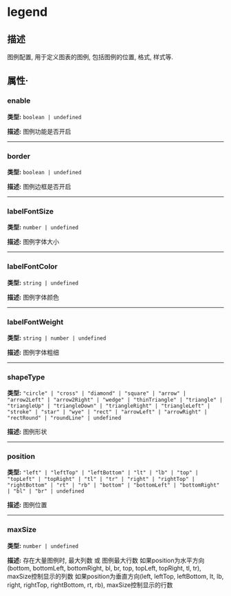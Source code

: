 # legend
## 描述
图例配置, 用于定义图表的图例, 包括图例的位置, 格式, 样式等.


## 属性·

### enable

**类型:** `boolean | undefined`

**描述:**
图例功能是否开启

---

### border

**类型:** `boolean | undefined`

**描述:**
图例边框是否开启

---

### labelFontSize

**类型:** `number | undefined`

**描述:**
图例字体大小

---

### labelFontColor

**类型:** `string | undefined`

**描述:**
图例字体颜色

---

### labelFontWeight

**类型:** `string | number | undefined`

**描述:**
图例字体粗细

---

### shapeType

**类型:** `"circle" | "cross" | "diamond" | "square" | "arrow" | "arrow2Left" | "arrow2Right" | "wedge" | "thinTriangle" | "triangle" | "triangleUp" | "triangleDown" | "triangleRight" | "triangleLeft" | "stroke" | "star" | "wye" | "rect" | "arrowLeft" | "arrowRight" | "rectRound" | "roundLine" | undefined`

**描述:**
图例形状

---

### position

**类型:** `"left" | "leftTop" | "leftBottom" | "lt" | "lb" | "top" | "topLeft" | "topRight" | "tl" | "tr" | "right" | "rightTop" | "rightBottom" | "rt" | "rb" | "bottom" | "bottomLeft" | "bottomRight" | "bl" | "br" | undefined`

**描述:**
图例位置

---

### maxSize

**类型:** `number | undefined`

**描述:**
存在大量图例时, 最大列数 或 图例最大行数
如果position为水平方向(bottom, bottomLeft, bottomRight, bl, br, top, topLeft, topRight, tl, tr), maxSize控制显示的列数
如果position为垂直方向(left, leftTop, leftBottom, lt, lb, right, rightTop, rightBottom, rt, rb), maxSize控制显示的行数